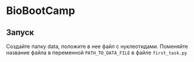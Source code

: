# BioBootCamp

## Запуск
Создайте папку data, положите в нее файл с нуклеотидами. Поменяйте название файла в переменной `PATH_TO_DATA_FILE` в файле `first_task.py` 
